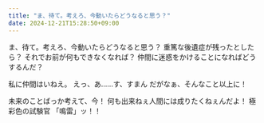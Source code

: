 ```yaml
---
title: "ま、待て。考えろ、今動いたらどうなると思う？"
date: 2024-12-21T15:28:50+09:00
---
```

ま、待て。考えろ、今動いたらどうなると思う？
重篤な後遺症が残ったとしたら？
それでお前が何もできなくなれば？
仲間に迷惑をかけることになればどうするんだ？

私に仲間はいねえ。
えっ、あ……す、すまん
だがなぁ、そんなこと以上に！

未来のことばっか考えて、今！
何も出来ねぇ人間には成りたくねぇんだよ！
極彩色の試験官
「鳴雷」ッ！！
